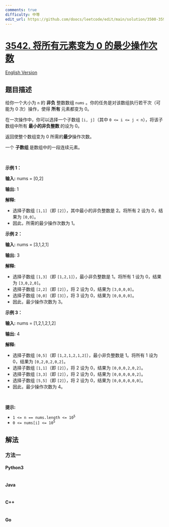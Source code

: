 ```yaml
---
comments: true
difficulty: 中等
edit_url: https://github.com/doocs/leetcode/edit/main/solution/3500-3599/3542.Minimum%20Operations%20to%20Convert%20All%20Elements%20to%20Zero/README.md
---
```


<!-- problem:start -->

# [3542. 将所有元素变为 0 的最少操作次数](https://leetcode.cn/problems/minimum-operations-to-convert-all-elements-to-zero)

[English Version](/solution/3500-3599/3542.Minimum%20Operations%20to%20Convert%20All%20Elements%20to%20Zero/README_EN.md)

## 题目描述

<!-- description:start -->

<p>给你一个大小为 <code>n</code> 的 <strong>非负</strong>&nbsp;整数数组 <code>nums</code>&nbsp;。你的任务是对该数组执行若干次（可能为 0 次）操作，使得&nbsp;<strong>所有&nbsp;</strong>元素都变为 0。</p>

<p>在一次操作中，你可以选择一个子数组 <code>[i, j]</code>（其中 <code>0 &lt;= i &lt;= j &lt; n</code>），将该子数组中所有&nbsp;<strong>最小的非负整数&nbsp;</strong>的设为 0。</p>

<p>返回使整个数组变为 0 所需的<strong>最少</strong>操作次数。</p>
一个&nbsp;<strong>子数组&nbsp;</strong>是数组中的一段连续元素。

<p>&nbsp;</p>

<p><strong class="example">示例 1：</strong></p>

<div class="example-block">
<p><strong>输入:</strong> <span class="example-io">nums = [0,2]</span></p>

<p><strong>输出:</strong> <span class="example-io">1</span></p>

<p><strong>解释:</strong></p>

<ul>
	<li>选择子数组 <code>[1,1]</code>（即 <code>[2]</code>），其中最小的非负整数是 2。将所有 2 设为 0，结果为 <code>[0,0]</code>。</li>
	<li>因此，所需的最少操作次数为 1。</li>
</ul>
</div>

<p><strong class="example">示例 2：</strong></p>

<div class="example-block">
<p><strong>输入:</strong> <span class="example-io">nums = [3,1,2,1]</span></p>

<p><strong>输出:</strong> <span class="example-io">3</span></p>

<p><strong>解释:</strong></p>

<ul>
	<li>选择子数组 <code>[1,3]</code>（即 <code>[1,2,1]</code>），最小非负整数是 1。将所有 1 设为 0，结果为 <code>[3,0,2,0]</code>。</li>
	<li>选择子数组 <code>[2,2]</code>（即 <code>[2]</code>），将 2 设为 0，结果为 <code>[3,0,0,0]</code>。</li>
	<li>选择子数组 <code>[0,0]</code>（即 <code>[3]</code>），将 3 设为 0，结果为 <code>[0,0,0,0]</code>。</li>
	<li>因此，最少操作次数为 3。</li>
</ul>
</div>

<p><strong class="example">示例 3：</strong></p>

<div class="example-block">
<p><strong>输入:</strong> <span class="example-io">nums = [1,2,1,2,1,2]</span></p>

<p><strong>输出:</strong> <span class="example-io">4</span></p>

<p><strong>解释:</strong></p>

<ul>
	<li>选择子数组 <code>[0,5]</code>（即 <code>[1,2,1,2,1,2]</code>），最小非负整数是 1。将所有 1 设为 0，结果为 <code>[0,2,0,2,0,2]</code>。</li>
	<li>选择子数组 <code>[1,1]</code>（即 <code>[2]</code>），将 2 设为 0，结果为 <code>[0,0,0,2,0,2]</code>。</li>
	<li>选择子数组 <code>[3,3]</code>（即 <code>[2]</code>），将 2 设为 0，结果为 <code>[0,0,0,0,0,2]</code>。</li>
	<li>选择子数组 <code>[5,5]</code>（即 <code>[2]</code>），将 2 设为 0，结果为 <code>[0,0,0,0,0,0]</code>。</li>
	<li>因此，最少操作次数为 4。</li>
</ul>
</div>

<p>&nbsp;</p>

<p><strong>提示:</strong></p>

<ul>
	<li><code>1 &lt;= n == nums.length &lt;= 10<sup>5</sup></code></li>
	<li><code>0 &lt;= nums[i] &lt;= 10<sup>5</sup></code></li>
</ul>

<!-- description:end -->

## 解法

<!-- solution:start -->

### 方法一

<!-- tabs:start -->

#### Python3

```python

```

#### Java

```java

```

#### C++

```cpp

```

#### Go

```go

```

<!-- tabs:end -->

<!-- solution:end -->

<!-- problem:end -->
